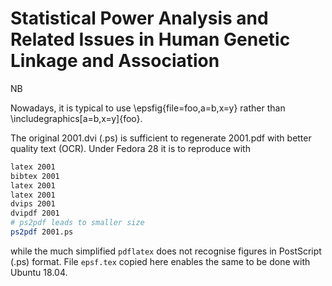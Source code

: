 # Statistical Power Analysis and Related Issues in Human Genetic Linkage and Association

NB

Nowadays, it is typical to use \epsfig{file=foo,a=b,x=y} rather than \includegraphics[a=b,x=y]{foo}.

The original 2001.dvi (.ps) is sufficient to regenerate 2001.pdf with better quality text (OCR). Under Fedora 28 it is to reproduce with 

```bash
latex 2001
bibtex 2001
latex 2001
latex 2001
dvips 2001
dvipdf 2001
# ps2pdf leads to smaller size
ps2pdf 2001.ps
```
while the much simplified `pdflatex` does not recognise figures in PostScript (.ps) format. File `epsf.tex` copied here enables the same to be done with Ubuntu 18.04. 
